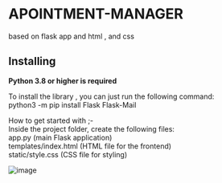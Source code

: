 # APOINTMENT-MANAGER
based on flask app and html , and css

Installing
----------

**Python 3.8 or higher is required**

To install the library , you can just run the following command:<br>
python3 -m pip install Flask Flask-Mail


How to get started with ;-<br>
Inside the project folder, create the following files:<br>
app.py (main Flask application)<br>
templates/index.html (HTML file for the frontend)<br>
static/style.css (CSS file for styling)<br>


![image](https://github.com/PraneetBose/APOINTMENT-MANAGER/assets/94593299/c805df0a-6359-45d5-9bdb-26fca43d2320)



